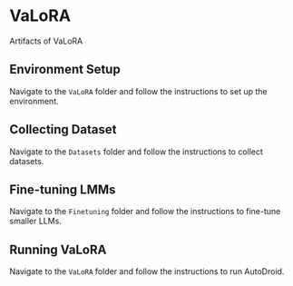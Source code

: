 # VaLoRA

Artifacts of VaLoRA

## Environment Setup
Navigate to the `VaLoRA` folder and follow the instructions to set up the environment.

## Collecting Dataset
Navigate to the `Datasets` folder and follow the instructions to collect datasets.

## Fine-tuning LMMs
Navigate to the `Finetuning` folder and follow the instructions to fine-tune smaller LLMs.

## Running VaLoRA
Navigate to the `VaLoRA` folder and follow the instructions to run AutoDroid.
